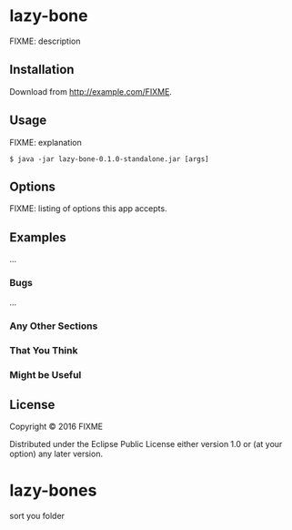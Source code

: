 # lazy-bone

FIXME: description

## Installation

Download from http://example.com/FIXME.

## Usage

FIXME: explanation

    $ java -jar lazy-bone-0.1.0-standalone.jar [args]

## Options

FIXME: listing of options this app accepts.

## Examples

...

### Bugs

...

### Any Other Sections
### That You Think
### Might be Useful

## License

Copyright © 2016 FIXME

Distributed under the Eclipse Public License either version 1.0 or (at
your option) any later version.
# lazy-bones
sort you folder
